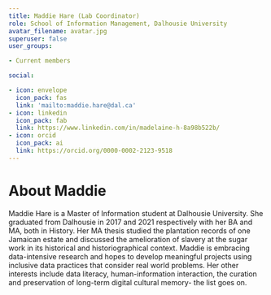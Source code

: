 ```yaml
---
title: Maddie Hare (Lab Coordinator)
role: School of Information Management, Dalhousie University
avatar_filename: avatar.jpg
superuser: false
user_groups:

- Current members

social:

- icon: envelope
  icon_pack: fas
  link: 'mailto:maddie.hare@dal.ca'
- icon: linkedin
  icon_pack: fab
  link: https://www.linkedin.com/in/madelaine-h-8a98b522b/
- icon: orcid
  icon_pack: ai
  link: https://orcid.org/0000-0002-2123-9518
---
```


# About Maddie

Maddie Hare is a Master of Information student at Dalhousie University. She graduated from Dalhousie in 2017 and 2021 respectively with her BA and MA, both in History. Her MA thesis studied the plantation records of one Jamaican estate and discussed the amelioration of slavery at the sugar work in its historical and historiographical context. Maddie is embracing data-intensive research and hopes to develop meaningful projects using inclusive data practices that consider real world problems. Her other interests include data literacy, human-information interaction, the curation and preservation of long-term digital cultural memory- the list goes on. 
